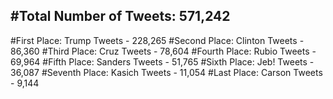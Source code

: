 #Total Number of Tweets: 571,242 
---
#First Place: Trump Tweets - 228,265
#Second Place: Clinton Tweets - 86,360
#Third Place: Cruz Tweets - 78,604
#Fourth Place: Rubio Tweets - 69,964
#Fifth Place: Sanders Tweets - 51,765
#Sixth Place: Jeb! Tweets - 36,087
#Seventh Place: Kasich Tweets - 11,054
#Last Place: Carson Tweets - 9,144
